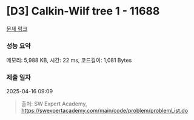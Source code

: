# [D3] Calkin-Wilf tree 1 - 11688 

[문제 링크](https://swexpertacademy.com/main/code/problem/problemDetail.do?contestProbId=AXgZSOn6ApIDFASW) 

### 성능 요약

메모리: 5,988 KB, 시간: 22 ms, 코드길이: 1,081 Bytes

### 제출 일자

2025-04-16 09:09



> 출처: SW Expert Academy, https://swexpertacademy.com/main/code/problem/problemList.do